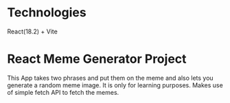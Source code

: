 # Technologies
React(18.2) + Vite

# React Meme Generator Project
This App takes two phrases and put them on the meme and also lets you generate a random meme image.
It is only for learning purposes. 
Makes use of simple fetch API to fetch the memes.